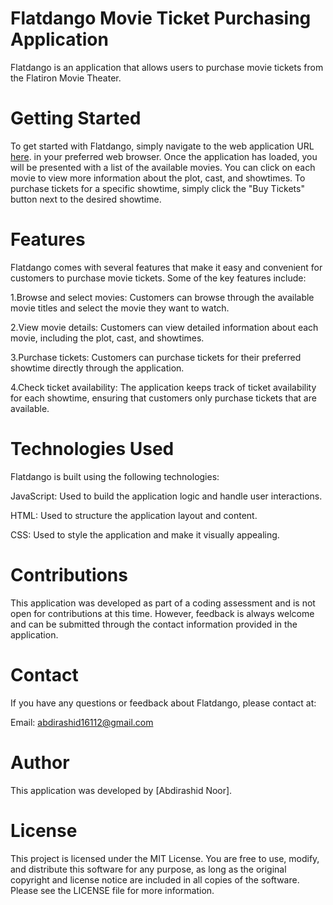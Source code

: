 # Flatdango Movie Ticket Purchasing Application
Flatdango is an application that allows users to purchase movie tickets from the Flatiron Movie Theater. 

# Getting Started 
To get started with Flatdango, simply navigate to the web application URL [here](https://rashidcodes0.github.io/code-challenge-3/).  in your preferred web browser. Once the application has loaded, you will be presented with a list of the available movies. You can click on each movie to view more information about the plot, cast, and showtimes. To purchase tickets for a specific showtime, simply click the "Buy Tickets" button next to the desired showtime.

# Features
Flatdango comes with several features that make it easy and convenient for customers to purchase movie tickets. Some of the key features include:

1.Browse and select movies: Customers can browse through the available movie titles and select the movie they want to watch.

2.View movie details: Customers can view detailed information about each movie, including the plot, cast, and showtimes.

3.Purchase tickets: Customers can purchase tickets for their preferred showtime directly through the application.

4.Check ticket availability: The application keeps track of ticket availability for each showtime, ensuring that customers only purchase tickets that are available.

# Technologies Used
Flatdango is built using the following technologies:

JavaScript: Used to build the application logic and handle user interactions.

HTML: Used to structure the application layout and content.

CSS: Used to style the application and make it visually appealing.

# Contributions
This application was developed as part of a coding assessment and is not open for contributions at this time. However, feedback is always welcome and can be submitted through the contact information provided in the application.

# Contact
If you have any questions or feedback about Flatdango, please contact at:

Email: abdirashid16112@gmail.com

# Author
This application was developed by [Abdirashid Noor].

# License
This project is licensed under the MIT License. You are free to use, modify, and distribute this software for any purpose, as long as the original copyright and license notice are included in all copies of the software. Please see the LICENSE file for more information.

